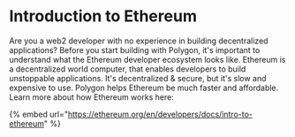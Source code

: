 # Introduction to Ethereum

Are you a web2 developer with no experience in building decentralized applications? Before you start building with Polygon, it's important to understand what the Ethereum developer ecosystem looks like. Ethereum is a decentralized world computer, that enables developers to build unstoppable applications. It's decentralized & secure, but it's slow and expensive to use. Polygon helps Ethereum be much faster and affordable. Learn more about how Ethereum works here:

{% embed url="https://ethereum.org/en/developers/docs/intro-to-ethereum" %}
